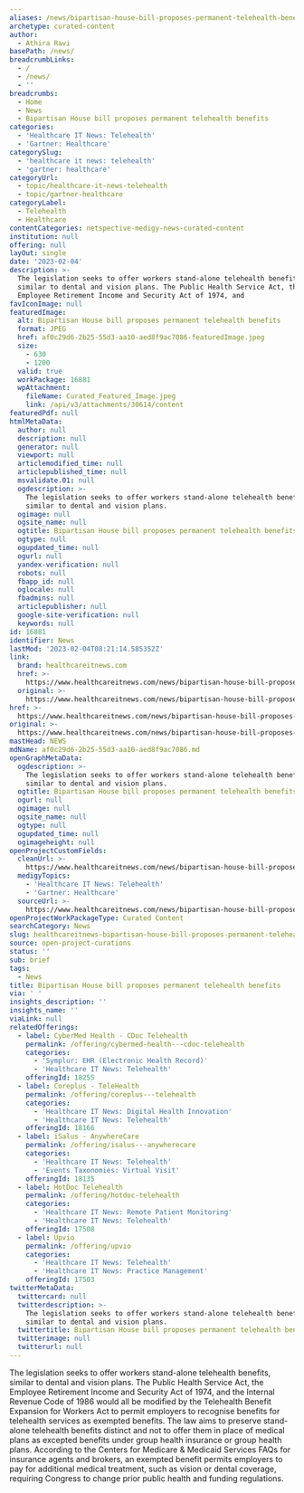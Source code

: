 ```yaml
---
aliases: /news/bipartisan-house-bill-proposes-permanent-telehealth-benefits
archetype: curated-content
author:
  - Athira Ravi
basePath: /news/
breadcrumbLinks:
  - /
  - /news/
  - ''
breadcrumbs:
  - Home
  - News
  - Bipartisan House bill proposes permanent telehealth benefits
categories:
  - 'Healthcare IT News: Telehealth'
  - 'Gartner: Healthcare'
categorySlug:
  - 'healthcare it news: telehealth'
  - 'gartner: healthcare'
categoryUrl:
  - topic/healthcare-it-news-telehealth
  - topic/gartner-healthcare
categoryLabel:
  - Telehealth
  - Healthcare
contentCategories: netspective-medigy-news-curated-content
institution: null
offering: null
layOut: single
date: '2023-02-04'
description: >-
  The legislation seeks to offer workers stand-alone telehealth benefits,
  similar to dental and vision plans. The Public Health Service Act, the
  Employee Retirement Income and Security Act of 1974, and 
favIconImage: null
featuredImage:
  alt: Bipartisan House bill proposes permanent telehealth benefits
  format: JPEG
  href: af0c29d6-2b25-55d3-aa10-aed8f9ac7086-featuredImage.jpeg
  size:
    - 630
    - 1200
  valid: true
  workPackage: 16881
  wpAttachment:
    fileName: Curated_Featured_Image.jpeg
    link: /api/v3/attachments/30614/content
featuredPdf: null
htmlMetaData:
  author: null
  description: null
  generator: null
  viewport: null
  articlemodified_time: null
  articlepublished_time: null
  msvalidate.01: null
  ogdescription: >-
    The legislation seeks to offer workers stand-alone telehealth benefits,
    similar to dental and vision plans.
  ogimage: null
  ogsite_name: null
  ogtitle: Bipartisan House bill proposes permanent telehealth benefits
  ogtype: null
  ogupdated_time: null
  ogurl: null
  yandex-verification: null
  robots: null
  fbapp_id: null
  oglocale: null
  fbadmins: null
  articlepublisher: null
  google-site-verification: null
  keywords: null
id: 16881
identifier: News
lastMod: '2023-02-04T08:21:14.585352Z'
link:
  brand: healthcareitnews.com
  href: >-
    https://www.healthcareitnews.com/news/bipartisan-house-bill-proposes-permanent-telehealth-benefits
  original: >-
    https://www.healthcareitnews.com/news/bipartisan-house-bill-proposes-permanent-telehealth-benefits
href: >-
  https://www.healthcareitnews.com/news/bipartisan-house-bill-proposes-permanent-telehealth-benefits
original: >-
  https://www.healthcareitnews.com/news/bipartisan-house-bill-proposes-permanent-telehealth-benefits
mastHead: NEWS
mdName: af0c29d6-2b25-55d3-aa10-aed8f9ac7086.md
openGraphMetaData:
  ogdescription: >-
    The legislation seeks to offer workers stand-alone telehealth benefits,
    similar to dental and vision plans.
  ogtitle: Bipartisan House bill proposes permanent telehealth benefits
  ogurl: null
  ogimage: null
  ogsite_name: null
  ogtype: null
  ogupdated_time: null
  ogimageheight: null
openProjectCustomFields:
  cleanUrl: >-
    https://www.healthcareitnews.com/news/bipartisan-house-bill-proposes-permanent-telehealth-benefits
  medigyTopics:
    - 'Healthcare IT News: Telehealth'
    - 'Gartner: Healthcare'
  sourceUrl: >-
    https://www.healthcareitnews.com/news/bipartisan-house-bill-proposes-permanent-telehealth-benefits
openProjectWorkPackageType: Curated Content
searchCategory: News
slug: healthcareitnews-bipartisan-house-bill-proposes-permanent-telehealth-benefits
source: open-project-curations
status: ''
sub: brief
tags:
  - News
title: Bipartisan House bill proposes permanent telehealth benefits
via: ' '
insights_description: ''
insights_name: ''
viaLink: null
relatedOfferings:
  - label: CyberMed Health - CDoc Telehealth
    permalink: /offering/cybermed-health---cdoc-telehealth
    categories:
      - 'Symplur: EHR (Electronic Health Record)'
      - 'Healthcare IT News: Telehealth'
    offeringId: 18255
  - label: Coreplus - TeleHealth
    permalink: /offering/coreplus---telehealth
    categories:
      - 'Healthcare IT News: Digital Health Innovation'
      - 'Healthcare IT News: Telehealth'
    offeringId: 18166
  - label: iSalus - AnywhereCare
    permalink: /offering/isalus---anywherecare
    categories:
      - 'Healthcare IT News: Telehealth'
      - 'Events Taxonomies: Virtual Visit'
    offeringId: 18135
  - label: HotDoc Telehealth
    permalink: /offering/hotdoc-telehealth
    categories:
      - 'Healthcare IT News: Remote Patient Monitoring'
      - 'Healthcare IT News: Telehealth'
    offeringId: 17508
  - label: Upvio
    permalink: /offering/upvio
    categories:
      - 'Healthcare IT News: Telehealth'
      - 'Healthcare IT News: Practice Management'
    offeringId: 17503
twitterMetaData:
  twittercard: null
  twitterdescription: >-
    The legislation seeks to offer workers stand-alone telehealth benefits,
    similar to dental and vision plans.
  twittertitle: Bipartisan House bill proposes permanent telehealth benefits
  twitterimage: null
  twitterurl: null
---
```

<p>The legislation seeks to offer workers stand-alone telehealth benefits, similar to dental and vision plans. The Public Health Service Act, the Employee Retirement Income and Security Act of 1974, and the Internal Revenue Code of 1986 would all be modified by the Telehealth Benefit Expansion for Workers Act to permit employers to recognise benefits for telehealth services as exempted benefits. The law aims to preserve stand-alone telehealth benefits distinct and not to offer them in place of medical plans as excepted benefits under group health insurance or group health plans. According to the Centers for Medicare &amp; Medicaid Services FAQs for insurance agents and brokers, an exempted benefit permits employers to pay for additional medical treatment, such as vision or dental coverage, requiring Congress to change prior public health and funding regulations.</p>